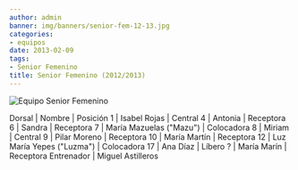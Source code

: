 ```yaml
---
author: admin
banner: img/banners/senior-fem-12-13.jpg
categories:
- equipos
date: 2013-02-09
tags:
- Senior Femenino
title: Senior Femenino (2012/2013)
---
```


![Equipo Senior Femenino](/img/banners/senior-fem-12-13.jpg)

Dorsal | Nombre | Posición
1 | Isabel Rojas | Central
4 | Antonia | Receptora
6 | Sandra | Receptora
7 | María Mazuelas ("Mazu") | Colocadora
8 | Miriam | Central
9 | Pilar Moreno | Receptora
10 | María Martín | Receptora
12 | Luz María Yepes ("Luzma") | Colocadora
17 | Ana Díaz | Líbero
? | María Marín | Receptora
Entrenador | Miguel Astilleros
